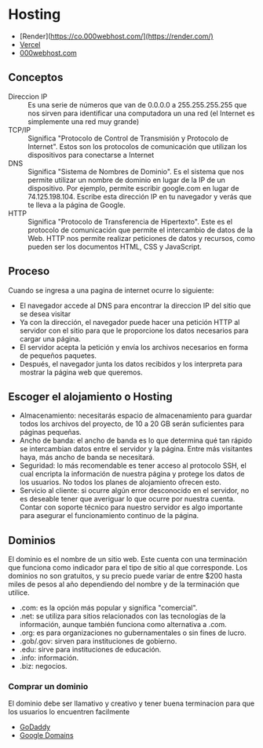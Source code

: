 # Hosting

- [Render](https://co.000webhost.com/](https://render.com/)
- [Vercel](https://vercel.com/)
- [000webhost.com](https://co.000webhost.com/)

## Conceptos

<dl>
<dt>Direccion IP</dt>
<dd>Es una serie de números que van de 0.0.0.0 a 255.255.255.255 que nos sirven para identificar una computadora un una red (el Internet es simplemente una red muy grande)</dd>
<dt>TCP/IP</dt>
<dd>Significa "Protocolo de Control de Transmisión y Protocolo de Internet". Estos son los protocolos de comunicación que utilizan los dispositivos para conectarse a Internet</dd>
<dt>DNS</dt>
<dd>Significa "Sistema de Nombres de Dominio". Es el sistema que nos permite utilizar un nombre de dominio en lugar de la IP de un dispositivo. Por ejemplo, permite escribir google.com en lugar de 74.125.198.104. Escribe esta dirección IP en tu navegador y verás que te lleva a la página de Google.</dd>
<dt>HTTP</dt>
<dd>Significa "Protocolo de Transferencia de Hipertexto". Este es el protocolo de comunicación que permite el intercambio de datos de la Web. HTTP nos permite realizar peticiones de datos y recursos, como pueden ser los documentos HTML, CSS y JavaScript.</dd>
</dl>

## Proceso

Cuando se ingresa a una pagina de internet ocurre lo siguiente:

- El navegador accede al DNS para encontrar la direccion IP del sitio que se desea visitar
- Ya con la dirección, el navegador puede hacer una petición HTTP al servidor con el sitio para que le proporcione los datos necesarios para cargar una página.
- El servidor acepta la petición y envía los archivos necesarios en forma de pequeños paquetes.
- Después, el navegador junta los datos recibidos y los interpreta para mostrar la página web que queremos.

## Escoger el alojamiento o Hosting

- Almacenamiento: necesitarás espacio de almacenamiento para guardar todos los archivos del proyecto, de 10 a 20 GB serán suficientes para páginas pequeñas.
- Ancho de banda: el ancho de banda es lo que determina qué tan rápido se intercambian datos entre el servidor y la página. Entre más visitantes haya, más ancho de banda se necesitará.
- Seguridad: lo más recomendable es tener acceso al protocolo SSH, el cual encripta la información de nuestra página y protege los datos de los usuarios. No todos los planes de alojamiento ofrecen esto.
- Servicio al cliente: si ocurre algún error desconocido en el servidor, no es deseable tener que averiguar lo que ocurre por nuestra cuenta. Contar con soporte técnico para nuestro servidor es algo importante para asegurar el funcionamiento continuo de la página.

## Dominios

El dominio es el nombre de un sitio web. Este cuenta con una terminación que funciona como indicador para el tipo de sitio al que corresponde. Los dominios no son gratuitos, y su precio puede variar de entre $200 hasta miles de pesos al año dependiendo del nombre y de la terminación que utilice.

- .com: es la opción más popular y significa "comercial".
- .net: se utiliza para sitios relacionados con las tecnologías de la información, aunque también funciona como alternativa a .com.
- .org: es para organizaciones no gubernamentales o sin fines de lucro.
- .gob/.gov: sirven para instituciones de gobierno.
- .edu: sirve para instituciones de educación.
- .info: información.
- .biz: negocios.

### Comprar un dominio

El dominio debe ser llamativo y creativo y tener buena terminacion para que los usuarios lo encuentren facilmente

- [GoDaddy](https://www.godaddy.com/es)
- [Google Domains](https://domains.google.com/)
